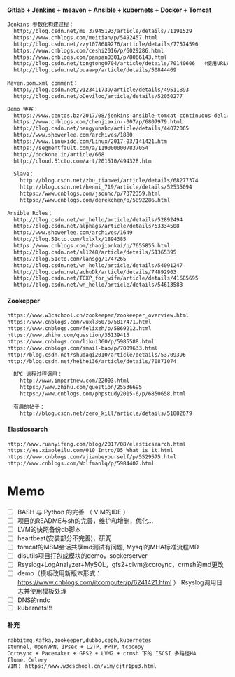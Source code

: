 #### Gitlab + Jenkins + meaven + Ansible + kubernets + Docker + Tomcat
```txt
Jenkins 参数化构建过程：
  http://blog.csdn.net/m0_37945193/article/details/71191529
  https://www.cnblogs.com/meitian/p/5492457.html
  http://blog.csdn.net/zzy1078689276/article/details/77574596
  https://www.cnblogs.com/ceshi2016/p/6029286.html
  https://www.cnblogs.com/panpan0301/p/8066143.html
  http://blog.csdn.net/tongtong0704/article/details/70140606  （使用URL远程触发参数构建）
  http://blog.csdn.net/buaawp/article/details/50844469
  
Maven.pom.xml comment：
  http://blog.csdn.net/v123411739/article/details/49511893
  http://blog.csdn.net/oDeviloo/article/details/52050277

Demo 博客：
  https://www.centos.bz/2017/08/jenkins-ansible-tomcat-continuous-delivery/
  https://www.cnblogs.com/chenjiaxin--007/p/6807979.html
  http://blog.csdn.net/hengyunabc/article/details/44072065
  http://www.showerlee.com/archives/1880
  https://www.linuxidc.com/Linux/2017-03/141421.htm
  https://segmentfault.com/a/1190000007837054
  http://dockone.io/article/668
  http://cloud.51cto.com/art/201510/494328.htm
  
  Slave：
    http://blog.csdn.net/zhu_tianwei/article/details/68277374
    http://blog.csdn.net/henni_719/article/details/52535094
    https://www.cnblogs.com/jsonhc/p/7372359.html
    https://www.cnblogs.com/derekchen/p/5892286.html
    
Ansible Roles：
  http://blog.csdn.net/wn_hello/article/details/52892494
  http://blog.csdn.net/alphags/article/details/53334508
  http://www.showerlee.com/archives/1649
  http://blog.51cto.com/lxlxlx/1894385
  https://www.cnblogs.com/zhaojiankai/p/7655855.html
  http://blog.csdn.net/sl1248/article/details/51365395
  http://blog.51cto.com/lansgg/1747265
  http://blog.csdn.net/wn_hello/article/details/54091247
  http://blog.csdn.net/achuDk/article/details/74892903
  http://blog.csdn.net/TCXP_for_wife/article/details/41685695
  http://blog.csdn.net/wn_hello/article/details/54613588
```
#### Zookepper
```txt
https://www.w3cschool.cn/zookeeper/zookeeper_overview.html
https://www.cnblogs.com/wuxl360/p/5817471.html
https://www.cnblogs.com/felixzh/p/5869212.html
https://www.zhihu.com/question/35139415
https://www.cnblogs.com/likui360/p/5985588.html
https://www.cnblogs.com/smail-bao/p/7009633.html
http://blog.csdn.net/shudaqi2010/article/details/53709396
http://blog.csdn.net/heihei36/article/details/70871074
  
  RPC 远程过程调用：
    http://www.importnew.com/22003.html
    https://www.zhihu.com/question/25536695
    https://www.cnblogs.com/phpstudy2015-6/p/6850658.html
    
  有趣的帖子：
    http://blog.csdn.net/zero_kill/article/details/51882679
```
#### Elasticsearch
```txt
http://www.ruanyifeng.com/blog/2017/08/elasticsearch.html
https://es.xiaoleilu.com/010_Intro/05_What_is_it.html
https://www.cnblogs.com/ajianbeyourself/p/5529575.html
http://www.cnblogs.com/Wolfmanlq/p/5984402.html
```
# Memo

- [ ] BASH 与 Python 的完善 （ VIM的IDE ）
- [ ] 项目的README与sh的完善，维护和增删，优化...
- [ ] LVM的快照备份db脚本
- [ ] heartbeat(安装部分不完善)，研究
- [ ] tomcat的MSM会话共享md测试有问题, Mysql的MHA标准流程MD
- [ ] disutils项目打包成模块的demo，sockerserver
- [ ] Rsyslog+LogAnalyzer+MySQL，gfs2+clvm@coroync，crmsh的md更改
- [ ] demo（模板改用新版本形式：https://www.cnblogs.com/itcomputer/p/6241421.html ） Rsyslog调用日志并使用模板处理
- [ ] DNS的rndc
- [ ] kubernets!!!

#### 补充
```txt
rabbitmq,Kafka,zookeeper,dubbo,ceph,kubernetes
stunnel，OpenVPN，IPsec + L2TP，PPTP，tcpcopy
Corosync + Pacemaker + GFS2 + LVM2 + crmsh 下的 ISCSI 多路径HA
flume，Celery
VIM： https://www.w3cschool.cn/vim/cjtr1pu3.html
```
